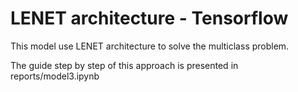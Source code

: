 # LENET architecture - Tensorflow

This model use LENET architecture to solve the multiclass problem.

The guide step by step of this approach is presented in reports/model3.ipynb
